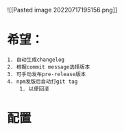 ![[Pasted image 20220717195156.png]]

# 希望：
	1. 自动生成changelog
	2. 根据commit message选择版本
	3. 可手动发布pre-release版本
	4. npm发版后自动打git tag
		1. 以便回滚
# 配置
